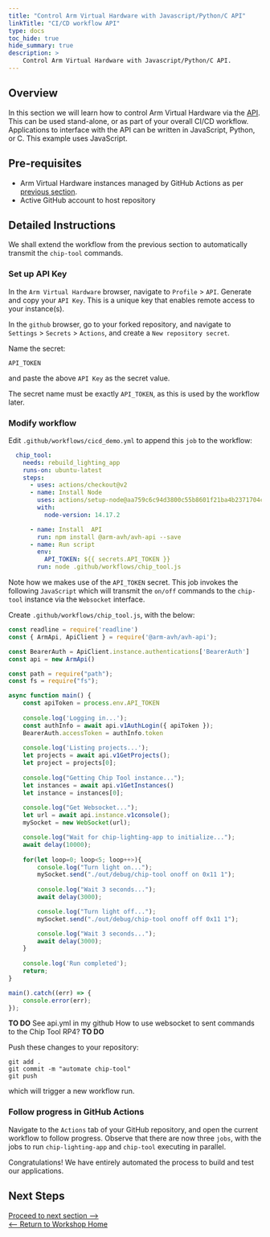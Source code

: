 ```yaml
---
title: "Control Arm Virtual Hardware with Javascript/Python/C API"
linkTitle: "CI/CD workflow API"
type: docs
toc_hide: true
hide_summary: true
description: >
    Control Arm Virtual Hardware with Javascript/Python/C API.
---
```

## Overview

In this section we will learn how to control Arm Virtual Hardware via the [API](https://app.avh.arm.com/api/docs). This can be used stand-alone, or as part of your overall CI/CD workflow. Applications to interface with the API can be written in JavaScript, Python, or C. This example uses JavaScript.

## Pre-requisites

* Arm Virtual Hardware instances managed by GitHub Actions as per [previous section](/devsummit22/cicd_sh).
* Active GitHub account to host repository

## Detailed Instructions

We shall extend the workflow from the previous section to automatically transmit the `chip-tool` commands.

### Set up API Key

In the `Arm Virtual Hardware` browser, navigate to `Profile` > `API`. Generate and copy your `API Key`. This is a unique key that enables remote access to your instance(s).

In the `github` browser, go to your forked repository, and navigate to `Settings` > `Secrets` > `Actions`, and create a `New repository secret`.

Name the secret:
```console
API_TOKEN
```
and paste the above `API Key` as the secret value.

The secret name must be exactly `API_TOKEN`, as this is used by the workflow later.

### Modify workflow

Edit `.github/workflows/cicd_demo.yml` to append this `job` to the workflow:
```yml
  chip_tool:
    needs: rebuild_lighting_app
    runs-on: ubuntu-latest
    steps:
      - uses: actions/checkout@v2
      - name: Install Node
        uses: actions/setup-node@aa759c6c94d3800c55b8601f21ba4b2371704cb7
        with:
          node-version: 14.17.2

      - name: Install  API
        run: npm install @arm-avh/avh-api --save
      - name: Run script
        env:
          API_TOKEN: ${{ secrets.API_TOKEN }}
        run: node .github/workflows/chip_tool.js
```
Note how we makes use of the `API_TOKEN` secret. This job invokes the following `JavaScript` which will transmit the `on/off` commands to the `chip-tool` instance via the `Websocket` interface.

Create `.github/workflows/chip_tool.js`, with the below:
```js
const readline = require('readline')
const { ArmApi, ApiClient } = require('@arm-avh/avh-api');

const BearerAuth = ApiClient.instance.authentications['BearerAuth']
const api = new ArmApi()

const path = require("path");
const fs = require("fs");

async function main() {
    const apiToken = process.env.API_TOKEN
    
    console.log('Logging in...');
    const authInfo = await api.v1AuthLogin({ apiToken });
    BearerAuth.accessToken = authInfo.token
    
    console.log('Listing projects...');
    let projects = await api.v1GetProjects();
    let project = projects[0];
    
    console.log("Getting Chip Tool instance...");
    let instances = await api.v1GetInstances()
    let instance = instances[0];
    
    console.log("Get Websocket...");
    let url = await api.instance.v1console();
    mySocket = new WebSocket(url);

    console.log("Wait for chip-lighting-app to initialize...");
    await delay(10000);
    
    for(let loop=0; loop<5; loop++>){
        console.log("Turn light on...");
        mySocket.send("./out/debug/chip-tool onoff on 0x11 1");
        
        console.log("Wait 3 seconds...");
        await delay(3000);

        console.log("Turn light off...");
        mySocket.send("./out/debug/chip-tool onoff off 0x11 1");

        console.log("Wait 3 seconds...");
        await delay(3000);
    }
    
    console.log('Run completed');
    return;
}

main().catch((err) => {
    console.error(err);
});
```
**TO DO**
See api.yml in my github
How to use websocket to sent commands to the Chip Tool RP4?
**TO DO**

Push these changes to your repository:
```console
git add .
git commit -m "automate chip-tool"
git push
```
which will trigger a new workflow run.

### Follow progress in GitHub Actions

Navigate to the `Actions` tab of your GitHub repository, and open the current workflow to follow progress. Observe that there are now three `jobs`, with the jobs to run `chip-lighting-app` and `chip-tool` executing in parallel.

Congratulations! We have entirely automated the process to build and test our applications.

## Next Steps

[Proceed to next section -->](/devsummit22/knowledgecheck)\
[<-- Return to Workshop Home](/devsummit22/#sections)